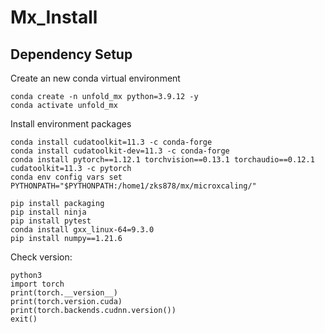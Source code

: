 # Mx_Install
## Dependency Setup
Create an new conda virtual environment
```
conda create -n unfold_mx python=3.9.12 -y
conda activate unfold_mx
```
Install environment packages
```
conda install cudatoolkit=11.3 -c conda-forge
conda install cudatoolkit-dev=11.3 -c conda-forge
conda install pytorch==1.12.1 torchvision==0.13.1 torchaudio==0.12.1 cudatoolkit=11.3 -c pytorch
conda env config vars set PYTHONPATH="$PYTHONPATH:/home1/zks878/mx/microxcaling/"

pip install packaging
pip install ninja
pip install pytest
conda install gxx_linux-64=9.3.0
pip install numpy==1.21.6
```
Check version:
```
python3
import torch
print(torch.__version__)
print(torch.version.cuda)
print(torch.backends.cudnn.version())
exit()
```
